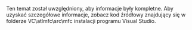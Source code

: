 Ten temat został uwzględniony, aby informacje były kompletne. Aby uzyskać szczegółowe informacje, zobacz kod źródłowy znajdujący się w folderze VC\atlmfc\src\mfc instalacji programu Visual Studio.